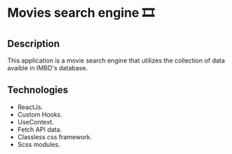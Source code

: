 # Movies search engine 🎞

## Description

This application is a movie search engine that utilizes the collection of data avaible in IMBD's database.

## Technologies

- ReactJs.
- Custom Hooks.
- UseContext.
- Fetch API data.
- Classless css framework.
- Scss modules.
